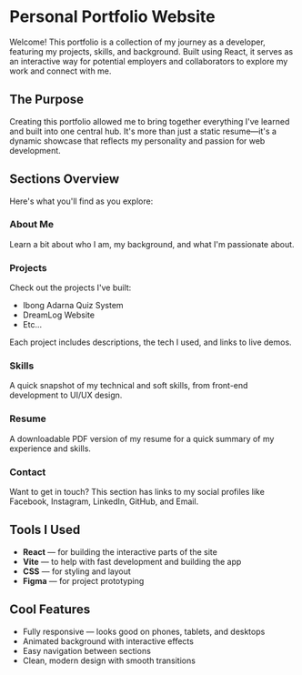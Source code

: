# Personal Portfolio Website
Welcome! This portfolio is a collection of my journey as a developer, featuring my projects, skills, and background. Built using React, it serves as an interactive way for potential employers and collaborators to explore my work and connect with me.

## The Purpose
Creating this portfolio allowed me to bring together everything I've learned and built into one central hub. It's more than just a static resume—it's a dynamic showcase that reflects my personality and passion for web development.

## Sections Overview
Here's what you'll find as you explore:

### About Me
Learn a bit about who I am, my background, and what I'm passionate about.

### Projects
Check out the projects I've built:
- Ibong Adarna Quiz System
- DreamLog Website
- Etc...

Each project includes descriptions, the tech I used, and links to live demos.

### Skills
A quick snapshot of my technical and soft skills, from front-end development to UI/UX design.

### Resume
A downloadable PDF version of my resume for a quick summary of my experience and skills.

### Contact
Want to get in touch? This section has links to my social profiles like Facebook, Instagram, LinkedIn, GitHub, and Email.

## Tools I Used
* **React** — for building the interactive parts of the site
* **Vite** — to help with fast development and building the app
* **CSS** — for styling and layout
* **Figma** — for project prototyping

## Cool Features
* Fully responsive — looks good on phones, tablets, and desktops
* Animated background with interactive effects
* Easy navigation between sections
* Clean, modern design with smooth transitions